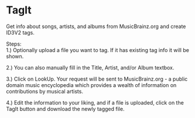 # TagIt
Get info about songs, artists, and albums from MusicBrainz.org and create ID3V2 tags.

Steps:
<br>
1.) Optionally upload a file you want to tag.  If it has existing tag info it will be shown.

2.) You can also manually fill in the Title, Artist, and/or Album textbox.

3.) Click on LookUp.  Your request will be sent to MusicBrainz.org - a public domain music encyclopedia
        which provides a wealth of information on contributions by musical artists.
    
4.) Edit the information to your liking, and if a file is uploaded, click on the TagIt button and download the newly tagged file.  
